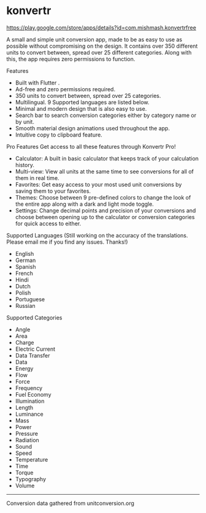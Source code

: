 # konvertr

https://play.google.com/store/apps/details?id=com.mishmash.konvertrfree

A small and simple unit conversion app, made to be as easy to use as possible without compromising on the design. It contains over 350 different units to convert between, spread over 25 different categories. Along with this, the app requires zero permissions to function.

Features
- Built with Flutter .
- Ad-free and zero permissions required.
- 350 units to convert between, spread over 25 categories.
- Multilingual. 9 Supported languages are listed below.
- Minimal and modern design that is also easy to use.
- Search bar to search conversion categories either by category name or by unit.
- Smooth material design animations used throughout the app.
- Intuitive copy to clipboard feature.

Pro Features
Get access to all these features through Konvertr Pro!
- Calculator: A built in basic calculator that keeps track of your calculation history.
- Multi-view: View all units at the same time to see conversions for all of them in real time.
- Favorites: Get easy access to your most used unit conversions by saving them to your favorites.
- Themes: Choose between 9 pre-defined colors to change the look of the entire app along with a dark and light mode toggle.
- Settings: Change decimal points and precision of your conversions and choose between opening up to the calculator or conversion categories for quick access to either.

Supported Languages
(Still working on the accuracy of the translations. Please email me if you find any issues. Thanks!)
- English
- German
- Spanish
- French
- Hindi
- Dutch
- Polish
- Portuguese
- Russian

Supported Categories
- Angle
- Area
- Charge
- Electric Current
- Data Transfer
- Data
- Energy
- Flow
- Force
- Frequency
- Fuel Economy
- Illumination
- Length
- Luminance
- Mass
- Power
- Pressure
- Radiation
- Sound
- Speed
- Temperature
- Time
- Torque
- Typography
- Volume

-----

Conversion data gathered from unitconversion.org
